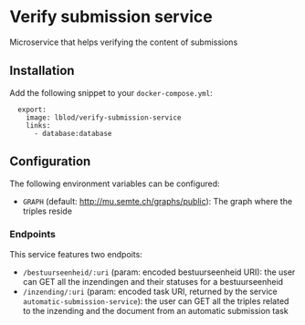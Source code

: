 # Verify submission service

Microservice that helps verifying the content of submissions

## Installation

Add the following snippet to your `docker-compose.yml`:
```
  export:
    image: lblod/verify-submission-service
    links:
      - database:database
```

## Configuration

The following environment variables can be configured:
* `GRAPH` (default: http://mu.semte.ch/graphs/public): The graph where the triples reside

### Endpoints

This service features two endpoits:
* `/bestuurseenheid/:uri` (param: encoded bestuurseenheid URI): the user can GET all the inzendingen and their statuses for a bestuurseenheid
* `/inzending/:uri` (param: encoded task URI, returned by the service `automatic-submission-service`): the user can GET all the triples related to the inzending and the document from an automatic submission task
